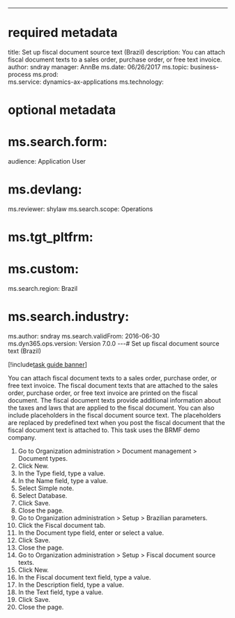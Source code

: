 --- 
# required metadata 
 
title: Set up fiscal document source text (Brazil)
description: You can attach fiscal document texts to a sales order, purchase order, or free text invoice. 
author: sndray
manager: AnnBe 
ms.date: 06/26/2017
ms.topic: business-process 
ms.prod:  
ms.service: dynamics-ax-applications 
ms.technology:  
 
# optional metadata 
 
# ms.search.form:   
audience: Application User 
# ms.devlang:  
ms.reviewer: shylaw
ms.search.scope: Operations 
# ms.tgt_pltfrm:  
# ms.custom:  
ms.search.region: Brazil
# ms.search.industry: 
ms.author: sndray
ms.search.validFrom: 2016-06-30 
ms.dyn365.ops.version: Version 7.0.0 
---# Set up fiscal document source text (Brazil)

[!include[task guide banner](../../includes/task-guide-banner.md)]

You can attach fiscal document texts to a sales order, purchase order, or free text invoice. The fiscal document texts that are attached to the sales order, purchase order, or free text invoice are printed on the fiscal document. The fiscal document texts provide additional information about the taxes and laws that are applied to the fiscal document. You can also include placeholders in the fiscal document source text. The placeholders are replaced by predefined text when you post the fiscal document that the fiscal document text is attached to. This task uses the BRMF demo company.

1. Go to Organization administration > Document management > Document types.
2. Click New.
3. In the Type field, type a value.
4. In the Name field, type a value.
5. Select Simple note.
6. Select Database.
7. Click Save.
8. Close the page.
9. Go to Organization administration > Setup > Brazilian parameters.
10. Click the Fiscal document tab.
11. In the Document type field, enter or select a value.
12. Click Save.
13. Close the page.
14. Go to Organization administration > Setup > Fiscal document source texts.
15. Click New.
16. In the Fiscal document text field, type a value.
17. In the Description field, type a value.
18. In the Text field, type a value.
19. Click Save.
20. Close the page.

